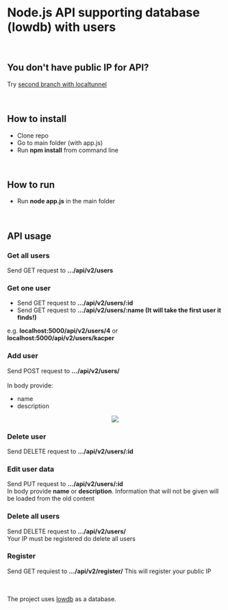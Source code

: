 # Node.js API supporting database (lowdb) with users
<br/>

## You don't have public IP for API?
Try [second branch with localtunnel](https://github.com/Kacper1263/node.js-API-lowdb/tree/localtunnel) 

<br/>

## How to install
 
 - Clone repo
 - Go to main folder (with app.js)
 - Run <b>npm install</b> from command line
 
 <br/>
 
## How to run
 
 - Run <b>node app.js</b> in the main folder
 
 <br/>
 
## API usage

 ### Get all users
  Send GET request to <b>.../api/v2/users</b>
 ### Get one user
  - Send GET request to <b>.../api/v2/users/:id</b>
  - Send GET request to <b>.../api/v2/users/:name (It will take the first user it finds!)</b>
  
  e.g. <b>localhost:5000/api/v2/users/4</b> or <b>localhost:5000/api/v2/users/kacper</b>
  
 ### Add user
  Send POST request to <b>.../api/v2/users/</b> <br/>
  <br/>
  In body provide:
   - name
   - description <br/>
   <p align="center">
    <img src="https://user-images.githubusercontent.com/43702481/63639411-f20d6600-c692-11e9-84df-d0bfdc44c3d1.png" />
   </p>
   
 ### Delete user
  Send DELETE request to <b>.../api/v2/users/:id</b>
 
 ### Edit user data
  Send PUT request to <b>.../api/v2/users/:id</b>  
  In body provide <b>name</b> or <b>description</b>. Information that will not be given will be loaded from the old content
  
 ### Delete all users
  Send DELETE request to <b>.../api/v2/users/</b><br />
  Your IP must be registered do delete all users
  
 ### Register
  Send GET requiest to <b>.../api/v2/register/</b>
  This will register your public IP <br/><br/><br/>

The project uses [lowdb](https://www.npmjs.com/package/lowdb) as a database.

